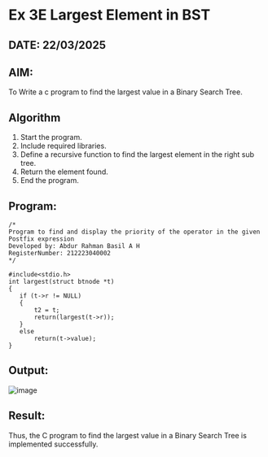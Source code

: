 # Ex 3E Largest Element in BST
## DATE: 22/03/2025
## AIM:
To Write a c program to find the largest value in a Binary Search Tree.

## Algorithm
1. Start the program.
2. Include required libraries.
3. Define a recursive function to find the largest element in the right sub tree.
4. Return the element found.
5. End the program.

## Program:
```
/*
Program to find and display the priority of the operator in the given Postfix expression
Developed by: Abdur Rahman Basil A H
RegisterNumber: 212223040002
*/

#include<stdio.h>
int largest(struct btnode *t)
{
   if (t->r != NULL)
   {
       t2 = t;
       return(largest(t->r));
   }
   else   
       return(t->value);
}
```

## Output:

![image](https://github.com/user-attachments/assets/d58b7b30-4d57-45ed-8c6f-05377c22ad90)

## Result:
Thus, the C program to find the largest value in a Binary Search Tree is implemented successfully.
